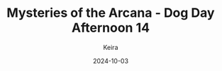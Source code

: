 ---
title: 'Mysteries of the Arcana - Dog Day Afternoon 14'
alt: 'Mysteries of the Arcana'
date: '2024-10-03'
author: 'Keira'
artist: 'Keira'
---
